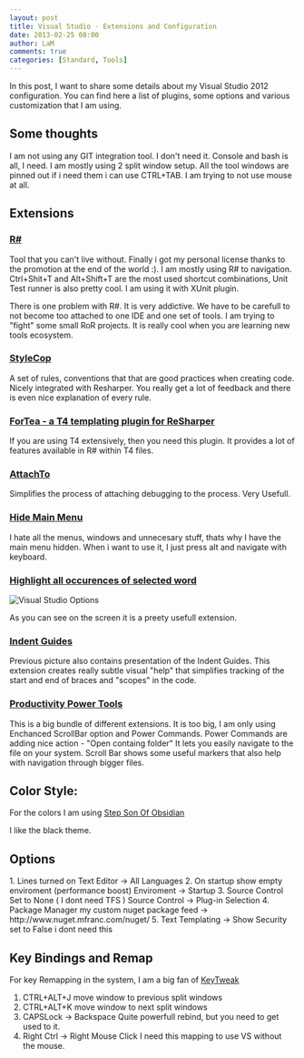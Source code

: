 ```yaml
---
layout: post
title: Visual Studio - Extensions and Configuration
date: 2013-02-25 08:00
author: LaM
comments: true
categories: [Standard, Tools]
---
```

In this post, I want to share some details about my Visual Studio 2012 configuration. You can find here a list of plugins, some options and various customization that I am using.

<h2>Some thoughts</h2>

I am not using any GIT integration tool. I don't need it. Console and bash is all, I need.
I am mostly using 2 split window setup. All the tool windows are pinned out if i need them i can use CTRL+TAB.
I am trying to not use mouse at all.

<h2>Extensions</h2>

<h3><a href="http://www.jetbrains.com/resharper/">R#</a></h3>
Tool that you can't live without. Finally i got my personal license thanks to the promotion at the end of the world :). I am mostly using R# to navigation. Ctrl+Shit+T and Alt+Shift+T are the most used shortcut combinations, Unit Test runner is also pretty cool. I am using it with XUnit plugin.

There is one problem with R#. It is very addictive. We have to be carefull to not become too attached to one IDE and one set of tools. I am trying to "fight" some small RoR projects. It is really cool when you are learning new tools ecosystem.

<h3><a href="http://stylecop.codeplex.com/">StyleCop</a></h3>

A set of rules, conventions that that are good practices when creating code. Nicely integrated with Resharper. You really get a lot of feedback and there is even nice explanation of every rule. 

<h3><a href="http://blogs.jetbrains.com/dotnet/2013/01/introducing-fortea-a-t4-templating-plugin-for-resharper/">ForTea - a T4 templating plugin for ReSharper<a/></h3>

If you are using T4 extensively, then you need this plugin. It provides a lot of features available in R# within T4 files.

<h3><a href="http://visualstudiogallery.msdn.microsoft.com/d0265ab0-df51-4100-8e10-1f84403c4cd0">AttachTo</a></h3>

Simplifies the process of attaching debugging to the process. Very Usefull.

<h3><a href="http://visualstudiogallery.msdn.microsoft.com/bdbcffca-32a6-4034-8e89-c31b86ad4813">Hide Main Menu</a></h3>

I hate all the menus, windows and unnecesary stuff, thats why I have the main menu hidden. When i want to use it, I just press alt and navigate with keyboard.

<h3><a href="http://visualstudiogallery.msdn.microsoft.com/4b92b6ad-f563-4705-8f7b-7f85ba3cc6bb">Highlight all occurences of selected word</a></h3>
<img src="http://www.mfranc.com/wp-content/uploads/2013/02/visualstudiosomeoptions.png" alt="Visual Studio Options" />

As you can see on the screen it is a preety usefull extension.

<h3><a href="http://visualstudiogallery.msdn.microsoft.com/e792686d-542b-474a-8c55-630980e72c30">Indent Guides</a></h3>

Previous picture also contains presentation of the Indent Guides. This extension creates really subtle visual "help" that simplifies tracking of the start and end of braces and "scopes" in the code.

<h3><a href="http://visualstudiogallery.msdn.microsoft.com/d0d33361-18e2-46c0-8ff2-4adea1e34fef">Productivity Power Tools</a></h3>

This is a big bundle of different extensions. It is too big, I am only using Enchanced ScrollBar option and Power Commands.
Power Commands are adding nice action - "Open containg folder" It lets you easily navigate to the file on your system.
Scroll Bar shows some useful markers that also help with navigation through bigger files.


<h2>Color Style:</h2>

For the colors I am using 
<a href="http://studiostyl.es/schemes/step-son-of-obsidian">Step Son Of Obsidian</a>

I like the black theme.

<h2>Options</h2>
1. Lines turned on Text Editor -> All Languages
2. On startup show empty enviroment (performance boost) Enviroment -> Startup
3. Source Control Set to None ( I dont need TFS ) Source Control -> Plug-in Selection
4. Package Manager my custom nuget package feed -> http://www.nuget.mfranc.com/nuget/
5. Text Templating -> Show Security set to False i dont need this

<h2>Key Bindings and Remap</h2>

For key Remapping in the system, I am a big fan of <a href="http://webpages.charter.net/krumsick/">KeyTweak</a>

1. CTRL+ALT+J move window to previous split windows
2. CTRL+ALT+K move window to next split windows
3. CAPSLock -> Backspace
   Quite powerfull rebind, but you need to get used to it.
4. Right Ctrl -> Right Mouse Click
   I need this mapping to use VS without the mouse.
